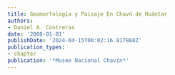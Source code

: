 ```yaml
---
title: Geomorfología y Paisaje En Chavń de Huántar
authors:
- Daniel A. Contreras
date: '2008-01-01'
publishDate: '2024-04-15T00:02:16.817888Z'
publication_types:
- chapter
publication: '*Museo Nacional Chavín*'
---
```


